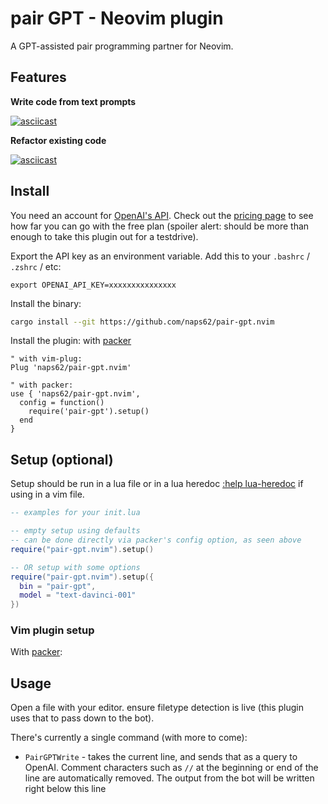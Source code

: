 # pair GPT - Neovim plugin

[packer]: https://github.com/wbthomason/packer.nvim
[openai-api]: https://openai.com/api/
[openai-pricing]: https://openai.com/api/pricing/
[openai-apikeys]: https://beta.openai.com/account/api-keys

A GPT-assisted pair programming partner for Neovim.

## Features

**Write code from text prompts**

[![asciicast](https://asciinema.org/a/gIXsFqG3ZDVhVFRkpIkBipz9I.svg)](https://asciinema.org/a/gIXsFqG3ZDVhVFRkpIkBipz9I)

**Refactor existing code**

[![asciicast](https://asciinema.org/a/0IrC8uV5aHt4kXnfJK273Hcez.svg)](https://asciinema.org/a/0IrC8uV5aHt4kXnfJK273Hcez)

## Install

You need an account for [OpenAI's API][openai-api]. Check out the [pricing page][openai-pricing] to see how far you can go with the free plan (spoiler alert: should be more than enough to take this plugin out for a testdrive).

Export the API key as an environment variable. Add this to your `.bashrc` / `.zshrc` / etc:

```
export OPENAI_API_KEY=xxxxxxxxxxxxxxx
```

Install the binary:

```bash
cargo install --git https://github.com/naps62/pair-gpt.nvim
```

Install the plugin: with [packer][packer]

```vim
" with vim-plug:
Plug 'naps62/pair-gpt.nvim'

" with packer:
use { 'naps62/pair-gpt.nvim',
  config = function()
    require('pair-gpt').setup()
  end
}
```

## Setup (optional)

Setup should be run in a lua file or in a lua heredoc [:help lua-heredoc](https://neovim.io/doc/user/lua.html) if using in a vim file.

```lua
-- examples for your init.lua

-- empty setup using defaults
-- can be done directly via packer's config option, as seen above
require("pair-gpt.nvim").setup()

-- OR setup with some options
require("pair-gpt.nvim").setup({
  bin = "pair-gpt",
  model = "text-davinci-001"
})
```

### Vim plugin setup

With [packer][packer]:


## Usage

Open a file with your editor. ensure filetype detection is live (this plugin uses that to pass down to the bot).

There's currently a single command (with more to come):

* `PairGPTWrite` - takes the current line, and sends that as a query to OpenAI. Comment characters such as `//` at the beginning or end of the line are automatically removed. The output from the bot will be written right below this line
